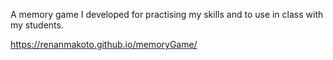 A memory game I developed for practising my skills and to use in class with my students.

https://renanmakoto.github.io/memoryGame/
